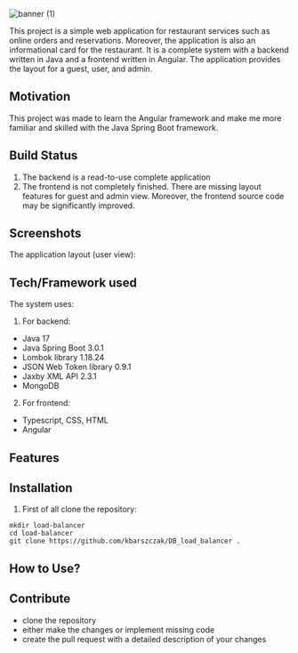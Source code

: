 ![banner (1)](https://user-images.githubusercontent.com/72699445/231725714-bae7accc-014e-41c9-a797-90a1ecef9112.png)

This project is a simple web application for restaurant services such as online orders and reservations. Moreover, the application is also an informational card for the restaurant. It is a complete system with a backend written in Java and a frontend written in Angular. The application provides the layout for a guest, user, and admin.

## Motivation

This project was made to learn the Angular framework and make me more familiar and skilled with the Java Spring Boot framework.

## Build Status

1. The backend is a read-to-use complete application
2. The frontend is not completely finished. There are missing layout features for guest and admin view. Moreover, the frontend source code may be significantly improved.

## Screenshots

The application layout (user view):



## Tech/Framework used

The system uses:
1. For backend:
- Java 17
- Java Spring Boot 3.0.1
- Lombok library 1.18.24
- JSON Web Token library 0.9.1
- Jaxby XML API 2.3.1
- MongoDB
2. For frontend:
- Typescript, CSS, HTML
- Angular 

## Features

## Installation

1. First of all clone the repository:
```
mkdir load-balancer
cd load-balancer
git clone https://github.com/kbarszczak/DB_load_balancer .
```

## How to Use?

## Contribute
- clone the repository
- either make the changes or implement missing code
- create the pull request with a detailed description of your changes
